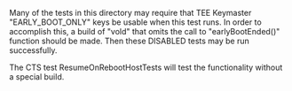 Many of the tests in this directory may require that TEE Keymaster
"EARLY_BOOT_ONLY" keys be usable when this test runs. In order to accomplish
this, a build of "vold" that omits the call to "earlyBootEnded()" function
should be made. Then these DISABLED tests may be run successfully.

The CTS test ResumeOnRebootHostTests will test the functionality without a
special build.
